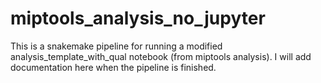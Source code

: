 # miptools_analysis_no_jupyter

This is a snakemake pipeline for running a modified analysis_template_with_qual
notebook (from miptools analysis). I will add documentation here when the
pipeline is finished.
